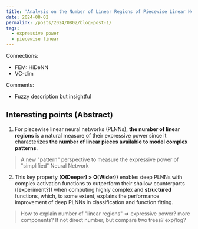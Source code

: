 ```yaml
---
title: 'Analysis on the Number of Linear Regions of Piecewise Linear Neural Networks'
date: 2024-08-02
permalink: /posts/2024/0802/blog-post-1/
tags:
  - expressive power
  - piecewise linear
---
```


Connections:
  - FEM: HiDeNN
  - VC-dim

Comments:
  - Fuzzy description but insightful

Interesting points (Abstract)
------

1. For piecewise linear neural networks (PLNNs), **the number of linear regions** is a natural measure of their expressive power since it characterizes **the number of linear pieces available to model complex patterns**.
> A new "pattern" perspective to measure the expressive power of "simplified" Neural Network

2. This key property **(O(Deeper) > O(Wider))** enables deep PLNNs with complex activation functions to outperform their shallow counterparts ([experiment?]) when computing highly complex and **structured** functions, which, to some extent, explains the performance improvement of deep PLNNs in classification and function fitting.
> How to explain number of "linear regions" => expressive power? more components?
> If not direct number, but compare two trees? exp/log?
